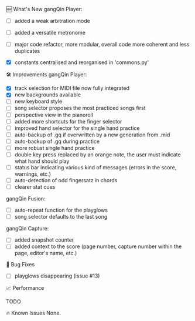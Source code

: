 

🆕 What's New
gangQin Player:
- [ ] added a weak arbitration mode
- [ ] added a versatile metronome
- [ ] major code refactor, more modular, overall code more coherent and less duplicates
- [X] constants centralised and reorganised in 'commons.py'


🛠️ Improvements
gangQin Player:
- [X] track selection for MIDI file now fully integrated
- [X] new backgrounds available
- [ ] new keyboard style
- [ ] song selector proposes the most practiced songs first
- [ ] perspective view in the pianoroll
- [ ] added more shortcuts for the finger selector
- [ ] improved hand selector for the single hand practice
- [ ] auto-backup of .gq if overwritten by a new generation from .mid
- [ ] auto-backup of .gq during practice
- [ ] more robust single hand practice
- [ ] double key press replaced by an orange note, the user must indicate what hand should play
- [ ] status bar indicating various kind of messages (errors in the score, warnings, etc.)
- [ ] auto-detection of odd fingersatz in chords
- [ ] clearer stat cues

gangQin Fusion:
- [ ] auto-repeat function for the playglows
- [ ] song selector defaults to the last song

gangQin Capture:
- [ ] added snapshot counter
- [ ] added context to the score (page number, capture number within the page, editor's name, etc.)

🐞 Bug Fixes
- [ ] playglows disappearing (issue #13)

📈 Performance


TODO

🔥 Known Issues
None.